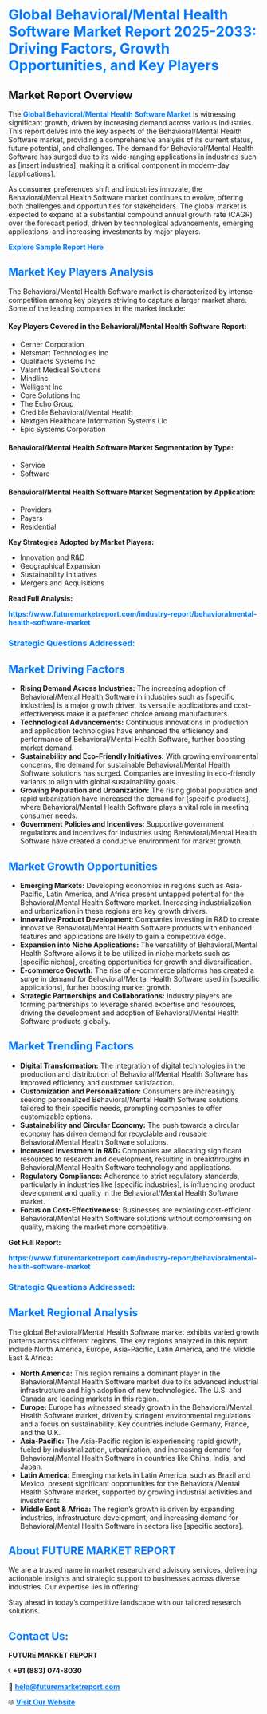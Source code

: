 <h1 style="color: #007BFF;">Global Behavioral/Mental Health Software Market Report 2025-2033: Driving Factors, Growth Opportunities, and Key Players</h1>

<section id="overview">
<h2>Market Report Overview</h2>
<p>The <a href="https://www.futuremarketreport.com/industry-report/behavioralmental-health-software-market" style="color: #007BFF; text-decoration: none;"><strong>Global Behavioral/Mental Health Software Market</strong></a> is witnessing significant growth, driven by increasing demand across various industries. This report delves into the key aspects of the Behavioral/Mental Health Software market, providing a comprehensive analysis of its current status, future potential, and challenges. The demand for Behavioral/Mental Health Software has surged due to its wide-ranging applications in industries such as [insert industries], making it a critical component in modern-day [applications].</p>
<p>As consumer preferences shift and industries innovate, the Behavioral/Mental Health Software market continues to evolve, offering both challenges and opportunities for stakeholders. The global market is expected to expand at a substantial compound annual growth rate (CAGR) over the forecast period, driven by technological advancements, emerging applications, and increasing investments by major players.</p>
</section>

<section id="overview">
<p><a href="https://www.futuremarketreport.com/request-sample/reportId=110234" style="color: #007BFF; text-decoration: none;"><strong>Explore Sample Report Here</strong></a></p>
</section>

<section id="key-players">
<h2 style="color: #007BFF;">Market Key Players Analysis</h2>
<p>The Behavioral/Mental Health Software market is characterized by intense competition among key players striving to capture a larger market share. Some of the leading companies in the market include:</p>
<h4>Key Players Covered in the Behavioral/Mental Health Software Report:</h4>
<ul><li>Cerner Corporation</li><li>Netsmart Technologies Inc</li><li>Qualifacts Systems Inc</li><li>Valant Medical Solutions</li><li>Mindlinc</li><li>Welligent Inc</li><li>Core Solutions Inc</li><li>The Echo Group</li><li>Credible Behavioral/Mental Health</li><li>Nextgen Healthcare Information Systems Llc</li><li>Epic Systems Corporation</li></ul>
<h4>Behavioral/Mental Health Software Market Segmentation by Type:</h4>
<ul><li>Service</li><li>Software</li></ul>

<h4>Behavioral/Mental Health Software Market Segmentation by Application:</h4>
<ul><li>Providers</li><li>Payers</li><li>Residential</li></ul>
<p><strong>Key Strategies Adopted by Market Players:</strong></p>
<ul>
<li>Innovation and R&D</li>
<li>Geographical Expansion</li>
<li>Sustainability Initiatives</li>
<li>Mergers and Acquisitions</li>
</ul>
</section>

<section>
<p><strong>Read Full Analysis: </strong></p><a href="https://www.futuremarketreport.com/industry-report/behavioralmental-health-software-market" style="color: #007BFF; text-decoration: none;"><strong>https://www.futuremarketreport.com/industry-report/behavioralmental-health-software-market</strong></a>
<h3 style="color: #007BFF;">Strategic Questions Addressed:</h3>
</section>

<section id="driving-factors">
<h2 style="color: #007BFF;">Market Driving Factors</h2>
<ul>
<li><strong>Rising Demand Across Industries:</strong> The increasing adoption of Behavioral/Mental Health Software in industries such as [specific industries] is a major growth driver. Its versatile applications and cost-effectiveness make it a preferred choice among manufacturers.</li>
<li><strong>Technological Advancements:</strong> Continuous innovations in production and application technologies have enhanced the efficiency and performance of Behavioral/Mental Health Software, further boosting market demand.</li>
<li><strong>Sustainability and Eco-Friendly Initiatives:</strong> With growing environmental concerns, the demand for sustainable Behavioral/Mental Health Software solutions has surged. Companies are investing in eco-friendly variants to align with global sustainability goals.</li>
<li><strong>Growing Population and Urbanization:</strong> The rising global population and rapid urbanization have increased the demand for [specific products], where Behavioral/Mental Health Software plays a vital role in meeting consumer needs.</li>
<li><strong>Government Policies and Incentives:</strong> Supportive government regulations and incentives for industries using Behavioral/Mental Health Software have created a conducive environment for market growth.</li>
</ul>
</section>

<section id="growth-opportunities">
<h2 style="color: #007BFF;">Market Growth Opportunities</h2>
<ul>
<li><strong>Emerging Markets:</strong> Developing economies in regions such as Asia-Pacific, Latin America, and Africa present untapped potential for the Behavioral/Mental Health Software market. Increasing industrialization and urbanization in these regions are key growth drivers.</li>
<li><strong>Innovative Product Development:</strong> Companies investing in R&D to create innovative Behavioral/Mental Health Software products with enhanced features and applications are likely to gain a competitive edge.</li>
<li><strong>Expansion into Niche Applications:</strong> The versatility of Behavioral/Mental Health Software allows it to be utilized in niche markets such as [specific niches], creating opportunities for growth and diversification.</li>
<li><strong>E-commerce Growth:</strong> The rise of e-commerce platforms has created a surge in demand for Behavioral/Mental Health Software used in [specific applications], further boosting market growth.</li>
<li><strong>Strategic Partnerships and Collaborations:</strong> Industry players are forming partnerships to leverage shared expertise and resources, driving the development and adoption of Behavioral/Mental Health Software products globally.</li>
</ul>
</section>

<section id="trending-factors">
<h2 style="color: #007BFF;">Market Trending Factors</h2>
<ul>
<li><strong>Digital Transformation:</strong> The integration of digital technologies in the production and distribution of Behavioral/Mental Health Software has improved efficiency and customer satisfaction.</li>
<li><strong>Customization and Personalization:</strong> Consumers are increasingly seeking personalized Behavioral/Mental Health Software solutions tailored to their specific needs, prompting companies to offer customizable options.</li>
<li><strong>Sustainability and Circular Economy:</strong> The push towards a circular economy has driven demand for recyclable and reusable Behavioral/Mental Health Software solutions.</li>
<li><strong>Increased Investment in R&D:</strong> Companies are allocating significant resources to research and development, resulting in breakthroughs in Behavioral/Mental Health Software technology and applications.</li>
<li><strong>Regulatory Compliance:</strong> Adherence to strict regulatory standards, particularly in industries like [specific industries], is influencing product development and quality in the Behavioral/Mental Health Software market.</li>
<li><strong>Focus on Cost-Effectiveness:</strong> Businesses are exploring cost-efficient Behavioral/Mental Health Software solutions without compromising on quality, making the market more competitive.</li>
</ul>
</section>

<section>
<p><strong>Get Full Report: </strong></p><a href="https://www.futuremarketreport.com/industry-report/behavioralmental-health-software-market" style="color: #007BFF; text-decoration: none;"><strong>https://www.futuremarketreport.com/industry-report/behavioralmental-health-software-market</strong></a>
<h3 style="color: #007BFF;">Strategic Questions Addressed:</h3>
</section>


<section id="regional-analysis">
<h2 style="color: #007BFF;">Market Regional Analysis</h2>
<p>The global Behavioral/Mental Health Software market exhibits varied growth patterns across different regions. The key regions analyzed in this report include North America, Europe, Asia-Pacific, Latin America, and the Middle East & Africa:</p>
<ul>
<li><strong>North America:</strong> This region remains a dominant player in the Behavioral/Mental Health Software market due to its advanced industrial infrastructure and high adoption of new technologies. The U.S. and Canada are leading markets in this region.</li>
<li><strong>Europe:</strong> Europe has witnessed steady growth in the Behavioral/Mental Health Software market, driven by stringent environmental regulations and a focus on sustainability. Key countries include Germany, France, and the U.K.</li>
<li><strong>Asia-Pacific:</strong> The Asia-Pacific region is experiencing rapid growth, fueled by industrialization, urbanization, and increasing demand for Behavioral/Mental Health Software in countries like China, India, and Japan.</li>
<li><strong>Latin America:</strong> Emerging markets in Latin America, such as Brazil and Mexico, present significant opportunities for the Behavioral/Mental Health Software market, supported by growing industrial activities and investments.</li>
<li><strong>Middle East & Africa:</strong> The region’s growth is driven by expanding industries, infrastructure development, and increasing demand for Behavioral/Mental Health Software in sectors like [specific sectors].</li>
</ul>
</section>

<footer>
<h2 style="color: #007BFF;">About FUTURE MARKET REPORT</h2>
<p>We are a trusted name in market research and advisory services, delivering actionable insights and strategic support to businesses across diverse industries. Our expertise lies in offering:</p>

<p>Stay ahead in today’s competitive landscape with our tailored research solutions.</p>

<h2 style="color: #007BFF;">Contact Us:</h2>
<p><strong>FUTURE MARKET REPORT</strong></p>
<p>📞 <strong>+91 (883) 074-8030</strong></p>
<p>📧 <strong><a href="mailto:help@futuremarketreport.com" style="color: #007BFF;">help@futuremarketreport.com</a></strong></p>
<p>🌐 <strong><a href="https://www.futuremarketreport.com/" style="color: #007BFF;">Visit Our Website</a></strong></p>
</footer>